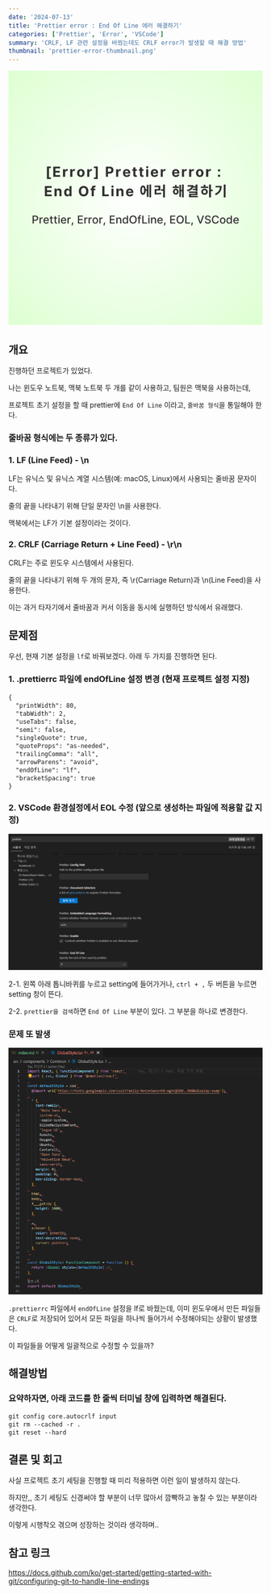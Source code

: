 ```yaml
---
date: '2024-07-13'
title: 'Prettier error : End Of Line 에러 해결하기'
categories: ['Prettier', 'Error', 'VSCode']
summary: 'CRLF, LF 관련 설정을 바꿨는데도 CRLF error가 발생할 때 해결 방법'
thumbnail: 'prettier-error-thumbnail.png'
---
```


![prettier-error-thumbnail](prettier-error-thumbnail.png)

## 개요

진행하던 프로젝트가 있었다.

나는 윈도우 노트북, 맥북 노트북 두 개를 같이 사용하고, 팀원은 맥북을 사용하는데,

프로젝트 초기 설정을 할 때 prettier에 `End Of Line` 이라고, `줄바꿈 형식`을 통일해야 한다.

### 줄바꿈 형식에는 두 종류가 있다.

### 1. LF (Line Feed) - \n

LF는 유닉스 및 유닉스 계열 시스템(예: macOS, Linux)에서 사용되는 줄바꿈 문자이다.

줄의 끝을 나타내기 위해 단일 문자인 \n을 사용한다.

맥북에서는 LF가 기본 설정이라는 것이다.

### 2. CRLF (Carriage Return + Line Feed) - \r\n

CRLF는 주로 윈도우 시스템에서 사용된다.

줄의 끝을 나타내기 위해 두 개의 문자, 즉 \r(Carriage Return)과 \n(Line Feed)을 사용한다.

이는 과거 타자기에서 줄바꿈과 커서 이동을 동시에 실행하던 방식에서 유래했다.

## 문제점

우선, 현재 기본 설정을 `lf`로 바꿔보겠다. 아래 두 가지를 진행하면 된다.

### 1. .prettierrc 파일에 endOfLine 설정 변경 (현재 프로젝트 설정 지정)

```javascript{9}
{
  "printWidth": 80,
  "tabWidth": 2,
  "useTabs": false,
  "semi": false,
  "singleQuote": true,
  "quoteProps": "as-needed",
  "trailingComma": "all",
  "arrowParens": "avoid",
  "endOfLine": "lf",
  "bracketSpacing": true
}
```

### 2. VSCode 환경설정에서 EOL 수정 (앞으로 생성하는 파일에 적용할 값 지정)

![eol-setting-page](EOL.png)

2-1. 왼쪽 아래 톱니바퀴를 누르고 setting에 들어가거나, `ctrl + ,` 두 버튼을 누르면 setting 창이 뜬다.

2-2. `prettier을 검색`하면 `End Of Line` 부분이 있다. 그 부분을 하나로 변경한다.

### 문제 또 발생

![crlf-error-image](crlf-error-image.png)

`.prettierrc` 파일에서 `endOfLine` 설정을 lf로 바꿨는데, 이미 윈도우에서 만든 파일들은 `CRLF`로 저장되어 있어서 모든 파일을 하나씩 들어가서 수정해야되는 상황이 발생했다.

이 파일들을 어떻게 일괄적으로 수정할 수 있을까?

## 해결방법

### 요약하자면, 아래 코드를 한 줄씩 터미널 창에 입력하면 해결된다.

```shell
git config core.autocrlf input
git rm --cached -r .
git reset --hard
```

## 결론 및 회고

사실 프로젝트 초기 세팅을 진행할 때 미리 적용하면 이런 일이 발생하지 않는다.

하지만,, 초기 세팅도 신경써야 할 부분이 너무 많아서 깜빡하고 놓칠 수 있는 부분이라 생각한다.

이렇게 시행착오 겪으며 성장하는 것이라 생각하며..

## 참고 링크

https://docs.github.com/ko/get-started/getting-started-with-git/configuring-git-to-handle-line-endings
